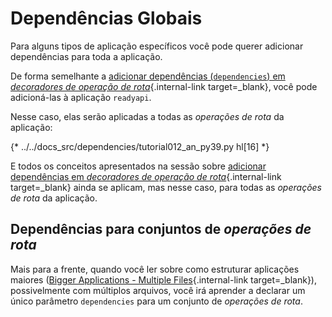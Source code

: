 # Dependências Globais

Para alguns tipos de aplicação específicos você pode querer adicionar dependências para toda a aplicação.

De forma semelhante a [adicionar dependências (`dependencies`) em *decoradores de operação de rota*](dependencies-in-path-operation-decorators.md){.internal-link target=_blank}, você pode adicioná-las à aplicação `readyapi`.

Nesse caso, elas serão aplicadas a todas as *operações de rota* da aplicação:

{* ../../docs_src/dependencies/tutorial012_an_py39.py hl[16] *}

E todos os conceitos apresentados na sessão sobre [adicionar dependências em *decoradores de operação de rota*](dependencies-in-path-operation-decorators.md){.internal-link target=_blank} ainda se aplicam, mas nesse caso, para todas as *operações de rota* da aplicação.

## Dependências para conjuntos de *operações de rota*

Mais para a frente, quando você ler sobre como estruturar aplicações maiores ([Bigger Applications - Multiple Files](../../tutorial/bigger-applications.md){.internal-link target=_blank}), possivelmente com múltiplos arquivos, você irá aprender a declarar um único parâmetro `dependencies` para um conjunto de *operações de rota*.
